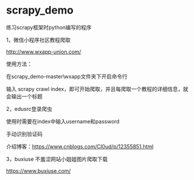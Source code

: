 # scrapy_demo
练习scrapy框架时python编写的程序

1，微信小程序社区教程爬取
  
  
  http://www.wxapp-union.com/
  
  使用方法：
    
  在scrapy_demo-master\wxapp文件夹下开启命令行
  
  输入 scrapy crawl index，即可开始爬取，并且每爬取一个教程的详细信息，就会输出一个标题

2，edusrc登录爬虫
  
  使用时需要在index中输入username和password
  
  手动识别验证码
  
  介绍博客：https://www.cnblogs.com/Cl0ud/p/12355851.html

3，buxiuse 不羞涩网站小姐姐图片爬取下载

https://www.buxiuse.com/

  
